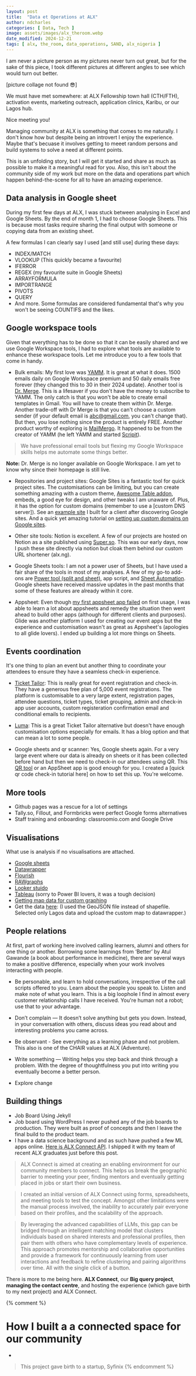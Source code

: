 ```yaml
---
layout: post
title:  "Data et Operations at ALX"
author: ndcharles
categories: [ Data, Tech ]
image: assets/images/alx_theroom.webp
date_modified: 2024-12-21 
tags: [ alx, the_room, data_operations, SAND, alx_nigeria ]
---
```

I am never a picture person as my pictures never turn out great, but for the sake of this piece, I took different pictures at different angles to see which would turn out better.

[picture collage not found 😎]

We must have met somewhere: at ALX Fellowship town hall (CTH/FTH), activation events, marketing outreach, application clinics, Karibu, or our Lagos hub.

Nice meeting you!

Managing community at ALX is something that comes to me naturally. I don't know how but despite being an introvert I enjoy the experience. Maybe that's becuase it involves getting to meeet random persons and build systems to solve a need at different points.

This is an unfolding story, but I will get it started and share as much as possible to make it a meaningful read for you. Also, this isn't about the community side of my work but more on the data and operations part which happen behind-the-scene for all to have an amazing experience.

## Data analysis in Google sheet
During my first few days at ALX, I was stuck between analysing in Excel and Google Sheets. By the end of month 1, I had to choose Google Sheets. This is because most tasks require sharing the final output with someone or copying data from an existing sheet.

A few formulas I can clearly say I used [and still use] during these days:
- INDEX/MATCH
- VLOOKUP (This quickly became a favourite)
- IFERROR
- REGEX (my favourite suite in Google Sheets)
- ARRAYFORMULA
- IMPORTRANGE
- PIVOTS
- QUERY
- And more.
Some formulas are considered fundamental that's why you won't be seeing COUNTIFS and the likes.

## Google workspace tools
Given that everything has to be done so that it can be easily shared and we use Google Workspace tools, I had to explore what tools are available to enhance these workspace tools. Let me introduce you to a few tools that come in handy.

- Bulk emails: My first love was [YAMM](https://yamm.com/). It is great at what it does. 1500 emails daily on Google Workspace premium and 50 daily emails free forever (they changed this to 30 in their 2024 update). Another tool is [Dr. Merge](https://drmerge.com/). This is a lifesaver if you don't have the money to subscribe to YAMM. The only catch is that you won't be able to create email templates in Gmail. You will have to create them within Dr. Merge. Another trade-off with Dr Merge is that you can't choose a custom sender (if your default email is abc@gmail.com, you can't change that). But then, you lose nothing since the product is entirely FREE. Another product worthy of exploring is [MailMergo](https://www.mergo.app/). It happened to be from the creator of YAMM (he left YAMM and started [Scripit](https://www.scriptit.fr/)).

> We have professional email tools but flexing my Google Workspace skills helps me automate some things better.

**Note:** Dr. Merge is no longer available on Google Workspace. I am yet to know why since their homepage is still live.

- Repositories and project sites: Google Sites is a fantastic tool for quick project sites. The customisations can be limiting, but you can create something amazing with a custom theme, [Awesome Table addon](https://awesome-table.com/apps), embeds, a good eye for design, and other tweaks I am unaware of. Plus, it has the option for custom domains (remember to use a [custom DNS server]).
See an [example site](https://www.aglaw.com.ng) I built for a client after discovering Google sites. And a quick yet amazing tutorial on [setting up custom domains on Google sites](https://www.steegle.com/google-sites/how-to/assign-custom-url-domain-personal).

- Other site tools: Notion is excellent. A few of our projects are hosted on Notion as a site published using [Super.so](https://super.so). This was our early days, now I push these site directly via notion but cloak them behind our custom URL shortener (alx.ng).

- Google Sheets tools: I am not a power user of Sheets, but I have used a fair share of the tools in most of my analyses. A few of my go-to add-ons are [Power tool (split and sheet)](https://www.ablebits.com/google-sheets-add-ons/power-tools/index.php), app script, and [Sheet Automation](https://workspace.google.com/marketplace/app/sheet_automation_automate_google_sheets/250108887537). Google sheets have received massive updates in the past months that some of these features are already within it core.

- Appsheet: Even though [my first appsheet app failed](../first-appsheet-app-failed) on first usage, I was able to learn a lot about appsheets and remedy the situation then went ahead to build other apps (although for different clients and purposes). Glide was another platform I used for creating our event apps but the experience and customisation wasn't as great as Appsheet's (apologies to all glide lovers). I ended up building a lot more things on Sheets.

## Events coordination
It's one thing to plan an event but another thing to coordinate your attendees to ensure they have a seamless check-in experience. 

- [Ticket Tailor](https://tickettailor.com): This is really great for event registration and check-in. They have a generous free plan of 5,000 event registrations. The platform is customisable to a very large extent, registration pages, attendee questions, ticket types, ticket grouping, admin and check-in app user accounts, custom registeration confirmation email and conditional emails to recipients.

- [Luma](https://lu.ma/): This is a great Ticket Tailor alternative but doesn't have enough customisation options especially for emails. It has a blog option and that can mean a lot to some people.

- Google sheets and qr scanner: Yes, Google sheets again. For a very large event where our data is already on sheets or it has been collected before hand but then we need to check-in our attendees using QR. This [QR tool](https://qrexplore.com/checkin/) or an AppSheet app is good enough for you. I created a [quick qr code check-in tutorial here] on how to set this up. You're welcome.

## More tools 
- Github pages was a rescue for a lot of settings 
- Tally.so, Fillout, and Formbricks were perfect Google forms alternatives
- Staff training and onboarding: classroomio.com and Google Drive

## Visualisations
What use is analysis if no visualisations are attached.
- [Google sheets](sheets.google.com)
- [Datawrapper](https://datawrapper.de)
- [Flourish](https://flourish.studio/)
- [RAWgraphs](https://rawgraphs.io)
- [Looker stuido](https://lookerstudio.google.com/)
- [Tableau](https://public.tableau.com/app) (sorry to Power BI lovers, it was a tough decision)
- [Getting map data for custom graphing](https://hackernoon.com/how-to-convert-and-prepare-topojson-files-for-interactive-mapping-with-d3-499cf0ced5f)
- Get the data [here](https://gadm.org/download_country.html): (I used the GeoJSON file instead of shapefile. Selected only Lagos data and upload the custom map to datawrapper.) 

## People relations
At first, part of working here involved calling learners, alumni and others for one thing or another. Borrowing some learnings from ‘Better’ by Atul Gawande (a book about performance in medicine), there are several ways to make a positive difference, especially when your work involves interacting with people.

- Be personable, and learn to hold conversations, irrespective of the call scripts offered to you. Learn about the people you speak to. Listen and make note of what you learn. This is a big loophole I find in almost every customer relationship calls I have received. You're human not a robot; use that to your advantage.

- Don’t complain — It doesn’t solve anything but gets you down. Instead, in your conversation with others, discuss ideas you read about and interesting problems you came across.

- Be observant - See everything as a learning phase and not problem. This also is one of the CHAIR values at ALX (Adventure).

- Write something — Writing helps you step back and think through a problem. With the degree of thoughtfulness you put into writing you eventually become a better person.

- Explore change

## Building things 
- Job Board Using Jekyll
- Job board using WordPress
I never pushed any of the job boards to production. They were built as proof of concepts and then I leave the final build to the product team. 
- I have a data science background and as such have pushed a few ML apps online. [Here is ALX Connect API](https://alx-connect-w9h3.onrender.com). I shipped it with my team of recent ALX graduates just before this post.

> ALX Connect is aimed at creating an enabling environment for our community members to connect. This helps us break the geographic barrier to meeting your peer, finding mentors and eventually getting placed in jobs or start their own business.

> I created an initial version of ALX Connect using forms, spreadsheets, and meeting tools to test the concept. Amongst other limitations were the manual process involved, the inability to accurately pair everyone based on their profiles, and the scalability of the approach.

> By leveraging the advanced capabilities of LLMs, this gap can be bridged through an intelligent matching model that clusters individuals based on shared interests and professional profiles, then pair them with others who have complementary levels of experience. This approach promotes mentorship and collaborative opportunities and provide a framework for continuously learning from user interactions and feedback to refine clustering and pairing algorithms over time. All with the single click of a button.


There is more to me being here. **ALX Connect**, our **Big query project**, **managing the contact centre**, and hosting the experience (which gave birth to my next project) and ALX Connect.

{% comment %}
# How I built a a connected space for our community
- 
> This project gave birth to a startup, Syfinix
{% endcomment %}